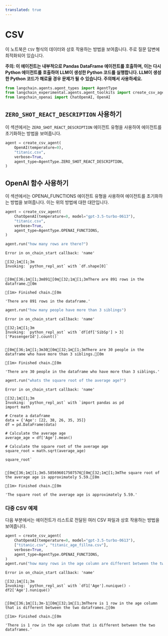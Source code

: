 ```yaml
---
translated: true
---
```


# CSV

이 노트북은 `CSV` 형식의 데이터와 상호 작용하는 방법을 보여줍니다. 주로 질문 답변에 최적화되어 있습니다.

**주의: 이 에이전트는 내부적으로 Pandas DataFrame 에이전트를 호출하며, 이는 다시 Python 에이전트를 호출하여 LLM이 생성한 Python 코드를 실행합니다. LLM이 생성한 Python 코드가 해로울 경우 문제가 될 수 있습니다. 주의해서 사용하세요.**

```python
from langchain.agents.agent_types import AgentType
from langchain_experimental.agents.agent_toolkits import create_csv_agent
from langchain_openai import ChatOpenAI, OpenAI
```

## `ZERO_SHOT_REACT_DESCRIPTION` 사용하기

이 섹션에서는 `ZERO_SHOT_REACT_DESCRIPTION` 에이전트 유형을 사용하여 에이전트를 초기화하는 방법을 보여줍니다.

```python
agent = create_csv_agent(
    OpenAI(temperature=0),
    "titanic.csv",
    verbose=True,
    agent_type=AgentType.ZERO_SHOT_REACT_DESCRIPTION,
)
```

## OpenAI 함수 사용하기

이 섹션에서는 OPENAI_FUNCTIONS 에이전트 유형을 사용하여 에이전트를 초기화하는 방법을 보여줍니다. 이는 위의 방법에 대한 대안입니다.

```python
agent = create_csv_agent(
    ChatOpenAI(temperature=0, model="gpt-3.5-turbo-0613"),
    "titanic.csv",
    verbose=True,
    agent_type=AgentType.OPENAI_FUNCTIONS,
)
```

```python
agent.run("how many rows are there?")
```

```output
Error in on_chain_start callback: 'name'

[32;1m[1;3m
Invoking: `python_repl_ast` with `df.shape[0]`


[0m[36;1m[1;3m891[0m[32;1m[1;3mThere are 891 rows in the dataframe.[0m

[1m> Finished chain.[0m
```

```output
'There are 891 rows in the dataframe.'
```

```python
agent.run("how many people have more than 3 siblings")
```

```output
Error in on_chain_start callback: 'name'

[32;1m[1;3m
Invoking: `python_repl_ast` with `df[df['SibSp'] > 3]['PassengerId'].count()`


[0m[36;1m[1;3m30[0m[32;1m[1;3mThere are 30 people in the dataframe who have more than 3 siblings.[0m

[1m> Finished chain.[0m
```

```output
'There are 30 people in the dataframe who have more than 3 siblings.'
```

```python
agent.run("whats the square root of the average age?")
```

```output
Error in on_chain_start callback: 'name'

[32;1m[1;3m
Invoking: `python_repl_ast` with `import pandas as pd
import math

# Create a dataframe
data = {'Age': [22, 38, 26, 35, 35]}
df = pd.DataFrame(data)

# Calculate the average age
average_age = df['Age'].mean()

# Calculate the square root of the average age
square_root = math.sqrt(average_age)

square_root`


[0m[36;1m[1;3m5.585696017507576[0m[32;1m[1;3mThe square root of the average age is approximately 5.59.[0m

[1m> Finished chain.[0m
```

```output
'The square root of the average age is approximately 5.59.'
```

### 다중 CSV 예제

다음 부분에서는 에이전트가 리스트로 전달된 여러 CSV 파일과 상호 작용하는 방법을 보여줍니다.

```python
agent = create_csv_agent(
    ChatOpenAI(temperature=0, model="gpt-3.5-turbo-0613"),
    ["titanic.csv", "titanic_age_fillna.csv"],
    verbose=True,
    agent_type=AgentType.OPENAI_FUNCTIONS,
)
agent.run("how many rows in the age column are different between the two dfs?")
```

```output
Error in on_chain_start callback: 'name'

[32;1m[1;3m
Invoking: `python_repl_ast` with `df1['Age'].nunique() - df2['Age'].nunique()`


[0m[36;1m[1;3m-1[0m[32;1m[1;3mThere is 1 row in the age column that is different between the two dataframes.[0m

[1m> Finished chain.[0m
```

```output
'There is 1 row in the age column that is different between the two dataframes.'
```
